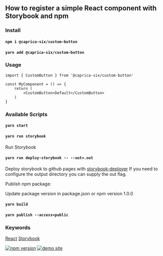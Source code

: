 ## How to register a simple React component with Storybook and npm

### Install

#### `npm i @caprica-six/custom-button`

#### `yarn add @caprica-six/custom-button`

### Usage

```
import { CustomButton } from '@caprica-six/custom-button'

const MyComponent = () => {
    return (
        <CustomButton>Default</CustomButton>
    )
}
```

### Available Scripts

#### `yarn start`

#### `yarn run storybook`

Run Storybook

#### `yarn run deploy-storybook -- --out=.out`

Deploy storybook to github pages with [storybook-deployer](https://github.com/storybookjs/storybook-deployer)
If you need to configure the output directory you can supply the out flag.

Publish npm package:

Update package version in package.json or npm version 1.0.0

#### `yarn build`

#### `yarn publish --access=public`

### Keywords

[React](https://github.com/facebook/create-react-app) [Storybook](https://storybook.js.org/docs/guides/guide-react/)

[![npm version](https://img.shields.io/npm/v/@caprica-six/custom-button?style=for-the-badge)](https://www.npmjs.com/package/@caprica-six/custom-button)
[![demo site](https://img.shields.io/badge/demo-site-green)](https://www.npmjs.com/package/@caprica-six/custom-button)

